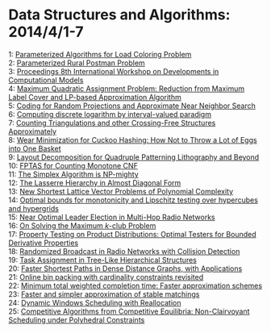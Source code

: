 # Data Structures and Algorithms: 2014/4/1-7  
1: [Parameterized Algorithms for Load Coloring Problem](https://doi.org/10.48550/arXiv.1308.1820)  
2: [Parameterized Rural Postman Problem](https://doi.org/10.48550/arXiv.1308.2599)  
3: [Proceedings 8th International Workshop on Developments in Computational  Models](https://doi.org/10.48550/arXiv.1403.7579)  
4: [Maximum Quadratic Assignment Problem: Reduction from Maximum Label Cover  and LP-based Approximation Algorithm](https://doi.org/10.48550/arXiv.1403.7721)  
5: [Coding for Random Projections and Approximate Near Neighbor Search](https://doi.org/10.48550/arXiv.1403.8144)  
6: [Computing discrete logarithm by interval-valued paradigm](https://doi.org/10.48550/arXiv.1404.0078)  
7: [Counting Triangulations and other Crossing-Free Structures Approximately](https://doi.org/10.48550/arXiv.1404.0261)  
8: [Wear Minimization for Cuckoo Hashing: How Not to Throw a Lot of Eggs  into One Basket](https://doi.org/10.48550/arXiv.1404.0286)  
9: [Layout Decomposition for Quadruple Patterning Lithography and Beyond](https://doi.org/10.48550/arXiv.1404.0321)  
10: [FPTAS for Counting Monotone CNF](https://doi.org/10.48550/arXiv.1311.3728)  
11: [The Simplex Algorithm is NP-mighty](https://doi.org/10.48550/arXiv.1311.5935)  
12: [The Lasserre Hierarchy in Almost Diagonal Form](https://doi.org/10.48550/arXiv.1312.6493)  
13: [New Shortest Lattice Vector Problems of Polynomial Complexity](https://doi.org/10.48550/arXiv.1404.0564)  
14: [Optimal bounds for monotonicity and Lipschitz testing over hypercubes  and hypergrids](https://doi.org/10.48550/arXiv.1204.0849)  
15: [Near Optimal Leader Election in Multi-Hop Radio Networks](https://doi.org/10.48550/arXiv.1210.8439)  
16: [On Solving the Maximum $k$-club Problem](https://doi.org/10.48550/arXiv.1403.5111)  
17: [Property Testing on Product Distributions: Optimal Testers for Bounded  Derivative Properties](https://doi.org/10.48550/arXiv.1404.0718)  
18: [Randomized Broadcast in Radio Networks with Collision Detection](https://doi.org/10.48550/arXiv.1404.0780)  
19: [Task Assignment in Tree-Like Hierarchical Structures](https://doi.org/10.48550/arXiv.1404.0783)  
20: [Faster Shortest Paths in Dense Distance Graphs, with Applications](https://doi.org/10.48550/arXiv.1404.0977)  
21: [Online bin packing with cardinality constraints revisited](https://doi.org/10.48550/arXiv.1404.1056)  
22: [Minimum total weighted completion time: Faster approximation schemes](https://doi.org/10.48550/arXiv.1404.1059)  
23: [Faster and simpler approximation of stable matchings](https://doi.org/10.48550/arXiv.0911.5660)  
24: [Dynamic Windows Scheduling with Reallocation](https://doi.org/10.48550/arXiv.1404.1087)  
25: [Competitive Algorithms from Competitive Equilibria: Non-Clairvoyant  Scheduling under Polyhedral Constraints](https://doi.org/10.48550/arXiv.1404.1097)  